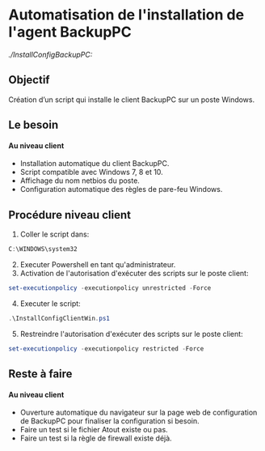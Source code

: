 Automatisation de l'installation de l'agent BackupPC
==============================================
*./InstallConfigBackupPC:*

Objectif
--------
Création d’un script qui installe le client BackupPC sur un poste Windows.

Le besoin
---------
#### Au niveau client
* Installation automatique du client BackupPC.
* Script compatible avec Windows 7, 8 et 10.
* Affichage du nom netbios du poste.
* Configuration automatique des règles de pare-feu Windows.

Procédure niveau client
------------------------
1. Coller le script dans:
```powershell
C:\WINDOWS\system32
```
2. Executer Powershell en tant qu'administrateur.
3. Activation de l'autorisation d'exécuter des scripts sur le poste client:
```powershell
set-executionpolicy -executionpolicy unrestricted -Force
```
4. Executer le script:
```powershell
.\InstallConfigClientWin.ps1
```
5. Restreindre l'autorisation d'exécuter des scripts sur le poste client:
```powershell
set-executionpolicy -executionpolicy restricted -Force
```
Reste à faire
-------------
#### Au niveau client
* Ouverture automatique du navigateur sur la page web de configuration de BackupPC pour finaliser la configuration si besoin.
* Faire un test si le fichier Atout existe ou pas.
* Faire un test si la règle de firewall existe déjà.
